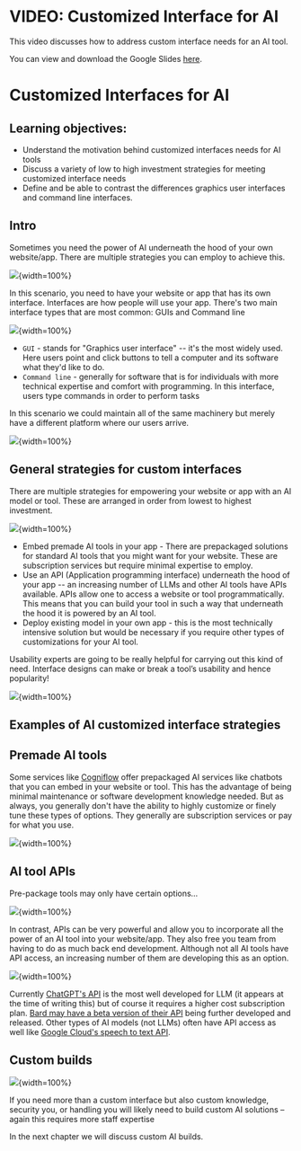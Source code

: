 # VIDEO: Customized Interface for AI

This video discusses how to address custom interface needs for an AI tool.

<!-- <iframe width="560" height="315" src="https://www.youtube-nocookie.com/embed/ID" title="YouTube video player" frameborder="0" allow="accelerometer; autoplay; clipboard-write; encrypted-media; gyroscope; picture-in-picture" allowfullscreen></iframe> --> 

You can view and download the Google Slides [here](https://docs.google.com/presentation/d/1qrR_FHMrYr4ZUgghC5FE4sJ107uv7QPisyGPTPI4I1g/edit).

# Customized Interfaces for AI

## Learning objectives:

- Understand the motivation behind customized interfaces needs for AI tools
- Discuss a variety of low to high investment strategies for meeting customized interface needs
- Define and be able to contrast the differences graphics user interfaces and command line interfaces.

## Intro

Sometimes you need the power of AI underneath the hood of your own website/app. There are multiple strategies you can employ to achieve this.

![](03f-Determining-AI-Needs-interface_files/figure-docx//1qrR_FHMrYr4ZUgghC5FE4sJ107uv7QPisyGPTPI4I1g_g2a0db34665a_0_6.png){width=100%}

In this scenario, you need to have your website or app that has its own interface. Interfaces are how people will use your app. There's two main interface types that are most common: GUIs and Command line

![](03f-Determining-AI-Needs-interface_files/figure-docx//1qrR_FHMrYr4ZUgghC5FE4sJ107uv7QPisyGPTPI4I1g_g2a672011b50_0_4.png){width=100%}
- `GUI` - stands for "Graphics user interface" -- it's the most widely used. Here users point and click buttons to tell a computer and its software what they'd like to do.
- `Command line` - generally for software that is for individuals with more technical expertise and comfort with programming. In this interface, users type commands in order to perform tasks

In this scenario we could maintain all of the same machinery but merely have a different platform where our users arrive.

![](03f-Determining-AI-Needs-interface_files/figure-docx//1qrR_FHMrYr4ZUgghC5FE4sJ107uv7QPisyGPTPI4I1g_g2a672011b50_0_519.png){width=100%}

## General strategies for custom interfaces

There are multiple strategies for empowering your website or app with an AI model or tool. These are arranged in order from lowest to highest investment.

![](03f-Determining-AI-Needs-interface_files/figure-docx//1qrR_FHMrYr4ZUgghC5FE4sJ107uv7QPisyGPTPI4I1g_g2a672011b50_0_165.png){width=100%}

- Embed premade AI tools in your app - There are prepackaged solutions for standard AI tools that you might want for your website. These are subscription services but require minimal expertise to employ.
- Use an API (Application programming interface) underneath the hood of your app -- an increasing number of LLMs and other AI tools have APIs available. APIs allow one to access a website or tool programmatically. This means that you can build your tool in such a way that underneath the hood it is powered by an AI tool.
- Deploy existing model in your own app - this is the most technically intensive solution but would be necessary if you require other types of customizations for your AI tool.

Usability experts are going to be really helpful for carrying out this kind of need. Interface designs can make or break a tool’s usability and hence popularity!


![](03f-Determining-AI-Needs-interface_files/figure-docx//1qrR_FHMrYr4ZUgghC5FE4sJ107uv7QPisyGPTPI4I1g_g2a6bf36de90_0_0.png){width=100%}

## Examples of AI customized interface strategies

## Premade AI tools

Some services like [Cogniflow](https://www.cogniflow.ai/ai-playground) offer prepackaged AI services like chatbots that you can embed in your website or tool. This has the advantage of being minimal maintenance or software development knowledge needed. But as always, you generally don't have the ability to highly customize or finely tune these types of options. They generally are subscription services or pay for what you use.

![](03f-Determining-AI-Needs-interface_files/figure-docx//1qrR_FHMrYr4ZUgghC5FE4sJ107uv7QPisyGPTPI4I1g_g2a672011b50_0_328.png){width=100%}

## AI tool APIs

Pre-package tools may only have certain options…

![](03f-Determining-AI-Needs-interface_files/figure-docx//1qrR_FHMrYr4ZUgghC5FE4sJ107uv7QPisyGPTPI4I1g_g2a672011b50_0_511.png){width=100%}

In contrast, APIs can be very powerful and allow you to incorporate all the power of an AI tool into your website/app. They also free you team from having to do as much back end development. Although not all AI tools have API access, an increasing number of them are developing this as an option.

![](03f-Determining-AI-Needs-interface_files/figure-docx//1qrR_FHMrYr4ZUgghC5FE4sJ107uv7QPisyGPTPI4I1g_g2a672011b50_0_336.png){width=100%}

Currently [ChatGPT's API](https://openai.com/pricing) is the most well developed for LLM (it appears at the time of writing this) but of course it requires a higher cost subscription plan. [Bard may have a beta version of their API](https://medium.com/@novita_ai/how-to-use-google-bard-api-57a14d95bfa3) being further developed and released. Other types of AI models (not LLMs) often have API access as well like [Google Cloud's speech to text API](https://cloud.google.com/speech-to-text).

## Custom builds

![](03f-Determining-AI-Needs-interface_files/figure-docx//1qrR_FHMrYr4ZUgghC5FE4sJ107uv7QPisyGPTPI4I1g_g2a672011b50_0_515.png){width=100%}

If you need more than a custom interface but also custom knowledge, security you, or handling you will likely need to build custom AI solutions – again this requires more staff expertise

In the next chapter we will discuss custom AI builds.
